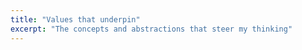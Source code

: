 ```yaml
---
title: "Values that underpin"
excerpt: "The concepts and abstractions that steer my thinking"
---
```


